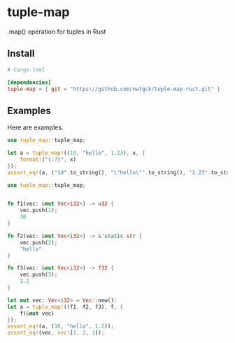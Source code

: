 # tuple-map
.map() operation for tuples in Rust

## Install

```toml
# Cargo.toml

[dependencies]
tuple-map = { git = "https://github.com/nwtgck/tuple-map-rust.git" }
```

## Examples

Here are examples.

```rust
use tuple_map::tuple_map;

let a = tuple_map!((10, "hello", 1.23), x, {
    format!("{:?}", x)
});
assert_eq!(a, ("10".to_string(), "\"hello\"".to_string(), "1.23".to_string()));
```


```rust
use tuple_map::tuple_map;


fn f1(vec: &mut Vec<i32>) -> u32 {
    vec.push(1);
    10
}

fn f2(vec: &mut Vec<i32>) -> &'static str {
    vec.push(2);
    "hello"
}

fn f3(vec: &mut Vec<i32>) -> f32 {
    vec.push(3);
    1.2
}

let mut vec: Vec<i32> = Vec::new();
let a = tuple_map!((f1, f2, f3), f, {
    f(&mut vec)
});
assert_eq!(a, (10, "hello", 1.2));
assert_eq!(vec, vec![1, 2, 3]);
```
